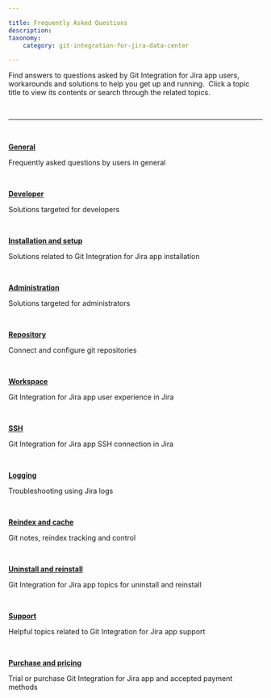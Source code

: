 ```yaml
---

title: Frequently Asked Questions
description:
taxonomy:
    category: git-integration-for-jira-data-center

---
```


Find answers to questions asked by Git Integration for Jira app users, workarounds and solutions to help you get up and running.  Click a topic title to view its contents or search through the related topics.

&nbsp;
* * *
&nbsp;

[**General**](/git-integration-for-jira-data-center/faq-general-gij-self-managed)

Frequently asked questions by users in general

&nbsp;

[**Developer**](/git-integration-for-jira-data-center/faq-developer-gij-self-managed)

Solutions targeted for developers

&nbsp;

[**Installation and setup**](/git-integration-for-jira-data-center/faq-installation-and-setup-gij-self-managed)

Solutions related to Git Integration for Jira app installation

&nbsp;

[**Administration**](/git-integration-for-jira-data-center/faq-administration-gij-self-managed)

Solutions targeted for administrators

&nbsp;

[**Repository**](/git-integration-for-jira-data-center/faq-repositories-gij-self-managed)

Connect and configure git repositories

&nbsp;

[**Workspace**](/git-integration-for-jira-data-center/faq-workspace-gij-self-managed)

Git Integration for Jira app user experience in Jira

&nbsp;

[**SSH**](/git-integration-for-jira-data-center/faq-ssh-gij-self-managed)

Git Integration for Jira app SSH connection in Jira

&nbsp;

[**Logging**](/git-integration-for-jira-data-center/faq-logging-gij-self-managed)

Troubleshooting using Jira logs

&nbsp;

[**Reindex and cache**](/git-integration-for-jira-data-center/faq-reindex-and-cache-gij-self-managed)

Git notes, reindex tracking and control

&nbsp;

[**Uninstall and reinstall**](/git-integration-for-jira-data-center/faq-uninstall-and-reinstall-gij-self-managed)

Git Integration for Jira app topics for uninstall and reinstall

&nbsp;

[**Support**](/git-integration-for-jira-data-center/faq-support-gij-self-managed)

Helpful topics related to Git Integration for Jira app support

&nbsp;

[**Purchase and pricing**](/git-integration-for-jira-data-center/faq-purchase-and-pricing-gij-self-managed)

Trial or purchase Git Integration for Jira app and accepted payment methods

&nbsp;

<br>
<br>

